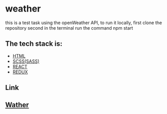 # weather

this is a test task using the openWeather API, to run it locally, first clone the repository second in the terminal run the command npm start

<h2>The tech stack is:</h2>

<ul>
  <li><a href="https://ru.wikipedia.org/wiki/HTML">HTML</a></li>
   <li><a href="https://sass-scss.ru/guide/">SCSS(SASS)</a></li>
   <li><a href="https://reactjs.org/">REACT</li>
  <li><a href="https://redux.js.org/">REDUX</a></li>
</ul>

<h2>Link<h2>
 <a href="https://admiring-chandrasekhar-bd7108.netlify.app/">Wather</a>
